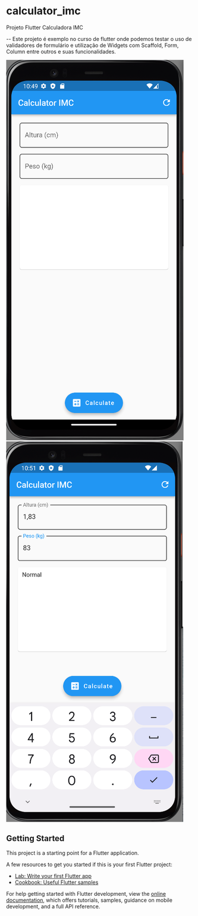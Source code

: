 # calculator_imc

Projeto Flutter Calculadora IMC

-- Este projeto é exemplo no curso de flutter onde podemos testar o uso de validadores de formulário e utilização de Widgets com Scaffold, Form, Column entre outros e suas funcionalidades.

![Screenshot](/assets/images/Screenshot/01.png?raw=true "Icon app")
![Screenshot](/assets/images/Screenshot/02.png?raw=true "Icon app")

## Getting Started

This project is a starting point for a Flutter application.

A few resources to get you started if this is your first Flutter project:

- [Lab: Write your first Flutter app](https://docs.flutter.dev/get-started/codelab)
- [Cookbook: Useful Flutter samples](https://docs.flutter.dev/cookbook)

For help getting started with Flutter development, view the
[online documentation](https://docs.flutter.dev/), which offers tutorials,
samples, guidance on mobile development, and a full API reference.
